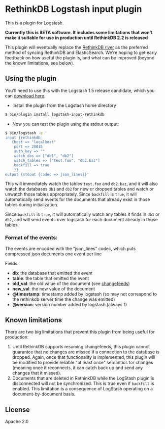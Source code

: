 # RethinkDB Logstash input plugin

This is a plugin for [Logstash](https://github.com/elasticsearch/logstash).

**Currently this is BETA software. It includes some limitations that won't make it suitable for use in production until RethinkDB 2.2 is released**

This plugin will eventually replace the [RethinkDB river](https://github.com/rethinkdb/elasticsearch-river-rethinkdb) as the preferred method of syncing RethinkDB and ElasticSearch. We're hoping to get early feedback on how useful the plugin is, and what can be improved (beyond the known limitations, see below).


## Using the plugin

You'll need to use this with the Logstash 1.5 release candidate, which you can [download here](https://www.elastic.co/downloads/logstash).

- Install the plugin from the Logstash home directory
```sh
$ bin/plugin install logstash-input-rethinkdb
```

- Now you can test the plugin using the stdout output:

```sh
$ bin/logstash -e '
input {rethinkdb
   {host => "localhost"
    port => 28015
    auth_key => ""
    watch_dbs => ["db1", "db2"]
    watch_tables => ["test.foo", "db2.baz"]
    backfill => true
    }}
output {stdout {codec => json_lines}}'
```

This will immediately watch the tables `test.foo` and `db2.baz`, and it will also watch the databases `db1` and `db2` for new or dropped tables and watch or unwatch those tables appropriately. Since `backfill` is `true`, it will automatically send events for the documents that already exist in those tables during initialization.


Since `backfill` is `true`, it will automatically watch any tables it finds in `db1` or `db2`, and will send events over logstash for each document already in those tables.

### Format of the events:

The events are encoded with the "json_lines" codec, which puts compressed json documents one event per line

Fields:

- **db**: the database that emitted the event
- **table**: the table that emitted the event
- **old_val**: the old value of the document (see [changefeeds](http://rethinkdb.com/docs/changefeeds/ruby/))
- **new_val**: the new value of the document
- **@timestamp**: timestamp added by logstash (so may not correspond to the rethinkdb server time the change was emitted)
- **@version**: version number added by logstash (always 1)

## Known limitations

There are two big limitations that prevent this plugin from being useful for production:
1. Until RethinkDB supports resuming changefeeds, this plugin cannot guarantee that no changes are missed if a connection to the database is dropped. Again, once that functionality is implemented, this plugin will be modified to provide reliable "at least once" semantics for changes (meaning once it reconnects, it can catch back up and send any changes that it missed).
2. Documents that are deleted in RethinkDB while the LogStash plugin is disconnected will not be synchronized. This is true even if `backfill` is enabled. This limitation is a consequence of LogStash operating on a document-by-document basis.

## License

Apache 2.0
